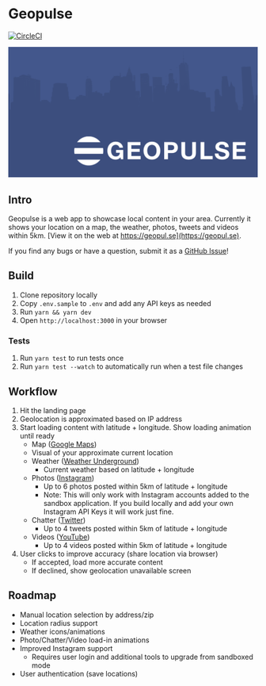 # Geopulse

[![CircleCI](https://circleci.com/gh/seriouslysean/geopulse-app/tree/master.svg?style=svg)](https://circleci.com/gh/seriouslysean/geopulse-app/tree/master)

<p align="center"><img src="client/public/assets/geopulse-banner.png" alt="Geopulse" width="1200" class="inline" /></p>

## Intro

Geopulse is a web app to showcase local content in your area. Currently it shows your location on a map, the weather, photos, tweets and videos within 5km. [View it on the web at https://geopul.se](https://geopul.se).

If you find any bugs or have a question, submit it as a [GitHub Issue](https://github.com/seriouslysean/geopulse-app/issues)!

## Build

1. Clone repository locally
1. Copy `.env.sample` to `.env` and add any API keys as needed
1. Run `yarn && yarn dev`
1. Open `http://localhost:3000` in your browser

### Tests

1. Run `yarn test` to run tests once
1. Run `yarn test --watch` to automatically run when a test file changes

## Workflow

1. Hit the landing page
1. Geolocation is approximated based on IP address
1. Start loading content with latitude + longitude. Show loading animation until ready
   * Map ([Google Maps](https://developers.google.com/maps/))
   * Visual of your approximate current location
   * Weather ([Weather Underground](https://www.wunderground.com/weather/api/))
     * Current weather based on latitude + longitude
   * Photos ([Instagram](https://www.instagram.com/developer/))
     * Up to 6 photos posted within 5km of latitude + longitude
     * Note: This will only work with Instagram accounts added to the sandbox application. If you build locally and add your own Instagram API Keys it will work just fine.
   * Chatter ([Twitter](https://developer.twitter.com/))
     * Up to 4 tweets posted within 5km of latitude + longitude
   * Videos ([YouTube](https://developers.google.com/youtube/))
     * Up to 4 videos posted within 5km of latitude + longitude
1. User clicks to improve accuracy (share location via browser)
   * If accepted, load more accurate content
   * If declined, show geolocation unavailable screen

## Roadmap

* Manual location selection by address/zip
* Location radius support
* Weather icons/animations
* Photo/Chatter/Video load-in animations
* Improved Instagram support
  * Requires user login and additional tools to upgrade from sandboxed mode
* User authentication (save locations)
